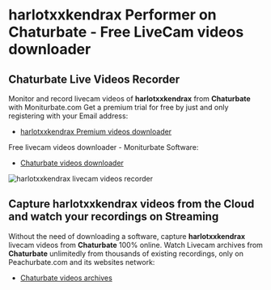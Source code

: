 # harlotxxkendrax Performer on Chaturbate - Free LiveCam videos downloader

## Chaturbate Live Videos Recorder

Monitor and record livecam videos of **harlotxxkendrax** from **Chaturbate** with Moniturbate.com
Get a premium trial for free by just and only registering with your Email address:
* [harlotxxkendrax Premium videos downloader](https://moniturbate.com/request-demo-licence-key.html)

Free livecam videos downloader - Moniturbate Software:
* [Chaturbate videos downloader](https://moniturbate.com/moniturbate-download-software.html)

![harlotxxkendrax livecam videos recorder](https://peachurnet.com/templates/moniturbate-software.png)


## Capture harlotxxkendrax videos from the Cloud and watch your recordings on Streaming

Without the need of downloading a software, capture **harlotxxkendrax** livecam videos from **Chaturbate** 100% online.
Watch Livecam archives from **Chaturbate** unlimitedly from thousands of existing recordings, only on Peachurbate.com and its websites network:
* [Chaturbate videos archives](https://peachurnet.com/)